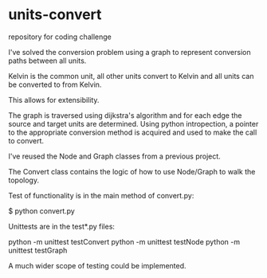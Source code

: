 # units-convert
repository for coding challenge

I've solved the conversion problem using a graph to represent conversion paths between all units.

Kelvin is the common unit, all other units convert to Kelvin and all units can be converted to from Kelvin.

This allows for extensibility.

The graph is traversed using dijkstra's algorithm and for each edge the source and target units are determined. Using 
python intropection, a pointer to the appropriate conversion method is acquired and used to make the call to convert.

I've reused the Node and Graph classes from a previous project.

The Convert class contains the logic of how to use Node/Graph to walk the topology.

Test of functionality is in the main method of convert.py:

$ python convert.py

Unittests are in the test\*.py files:

python -m unittest testConvert
python -m unittest testNode
python -m unittest testGraph

A much wider scope of testing could be implemented.
